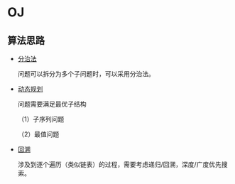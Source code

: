 # OJ

## 算法思路

- [分治法](./DivideConquer.md)

    问题可以拆分为多个子问题时，可以采用分治法。

- [动态规划](./dp.md)
    
    问题需要满足最优子结构
    
    （1）子序列问题
    
    （2）最值问题

- [回溯](./Backtrack.md)

    涉及到逐个遍历（类似链表）的过程，需要考虑递归/回溯，深度/广度优先搜索。